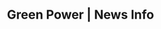 ---
title: "Green Power | News Info"

meta:
  description: "Learn about new energy storage technologies in the Balearic Islands. Support the growth of renewable energy in Ibiza, Mallorca, Menorca and Formentera. Solar solutions across mainland Spain.

"
og:
  title: "Green Power | News Info"
  description: "Learn about new energy storage technologies in the Balearic Islands. Support the growth of renewable energy in Ibiza, Mallorca, Menorca and Formentera. Solar solutions across mainland Spain." 
  type: "website"
  url: "ge/news-info"
  image: "images/logo/logo.png"

slider:
  newsbanner : "images/banner/news-banner.jpg"
  title : "Nachrichten"
  desc : "Bleib inspiriert"

block:
  dummy5 : "images/dummy5.jpg"
  title : "Neue Energiespeichertechnologien auf den Balearen"
  desc : "Die Energiewende beinhaltet neue Speichertechnologien, die immer innovativer und nachhaltiger werden. Hier ist, woran das Green Power Project in Spanien arbeitet."
  desc2: "Die innovativen Speichersysteme befinden sich derzeit in der Entwicklungsphase. Nach der Inbetriebnahme wird ihre Leistung analysiert, um ihre tatsächliche Betriebseffizienz zu validieren. Der innovative Weg zur Entwicklung und Einführung immer leistungsfähigerer, flexibler und nachhaltiger Speichersysteme geht Tag für Tag weiter, um das Wachstum erneuerbarer Energien in Richtung einer 100 % grünen Zukunft zu unterstützen.`"
  content : "Teile diesen Inhalt"
  urlshare: "/ge/news/news_info/"

    
draft: false
---